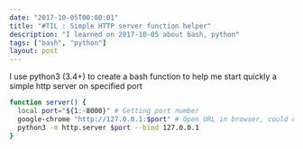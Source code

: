 ```yaml
---
date: "2017-10-05T00:00:01"
title: "#TIL : Simple HTTP server function helper"
description: "I learned on 2017-10-05 about bash, python"
tags: ["bash", "python"]
layout: post
---
```



I use python3 (3.4+) to create a bash function to help me start quickly a simple http server on specified port

```bash
function server() {
  local port="${1:-8000}" # Getting port number
  google-chrome "http://127.0.0.1:$port" # Open URL in browser, could change to firefox --new-tab "http://127.0.0.1:$port"
  python3 -m http.server $port --bind 127.0.0.1
}
```
